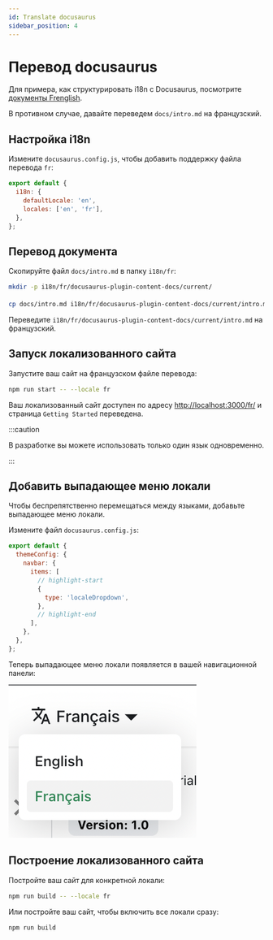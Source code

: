 ```yaml
---
id: Translate docusaurus
sidebar_position: 4
---
```


# Перевод docusaurus

Для примера, как структурировать i18n с Docusaurus, посмотрите [документы Frenglish](https://github.com/viv-cheung/frenglish-docs).

В противном случае, давайте переведем `docs/intro.md` на французский.

## Настройка i18n

Измените `docusaurus.config.js`, чтобы добавить поддержку файла перевода `fr`:

```js title="docusaurus.config.js"
export default {
  i18n: {
    defaultLocale: 'en',
    locales: ['en', 'fr'],
  },
};
```

## Перевод документа

Скопируйте файл `docs/intro.md` в папку `i18n/fr`:

```bash
mkdir -p i18n/fr/docusaurus-plugin-content-docs/current/

cp docs/intro.md i18n/fr/docusaurus-plugin-content-docs/current/intro.md
```

Переведите `i18n/fr/docusaurus-plugin-content-docs/current/intro.md` на французский.

## Запуск локализованного сайта

Запустите ваш сайт на французском файле перевода:

```bash
npm run start -- --locale fr
```

Ваш локализованный сайт доступен по адресу [http://localhost:3000/fr/](http://localhost:3000/fr/) и страница `Getting Started` переведена.

:::caution

В разработке вы можете использовать только один язык одновременно.

:::

## Добавить выпадающее меню локали

Чтобы беспрепятственно перемещаться между языками, добавьте выпадающее меню локали.

Измените файл `docusaurus.config.js`:

```js title="docusaurus.config.js"
export default {
  themeConfig: {
    navbar: {
      items: [
        // highlight-start
        {
          type: 'localeDropdown',
        },
        // highlight-end
      ],
    },
  },
};
```

Теперь выпадающее меню локали появляется в вашей навигационной панели:

![Выпадающее меню локали](./img/localeDropdown.png)

## Построение локализованного сайта

Постройте ваш сайт для конкретной локали:

```bash
npm run build -- --locale fr
```

Или постройте ваш сайт, чтобы включить все локали сразу:

```bash
npm run build
```